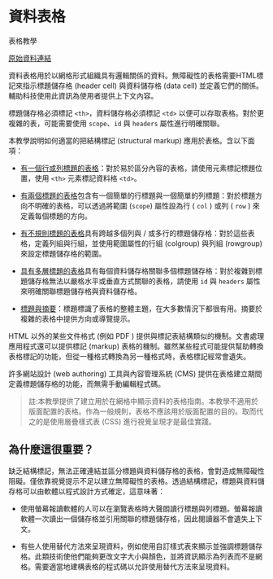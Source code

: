 # 資料表格

表格教學

[原始資料連結](https://www.w3.org/WAI/tutorials/tables)

資料表格用於以網格形式組織具有邏輯關係的資料。無障礙性的表格需要HTML標記來指示標題儲存格 (header cell) 與資料儲存格 (data cell) 並定義它們的關係。輔助科技使用此資訊為使用者提供上下文內容。

標題儲存格必須標記 `<th>`，資料儲存格必須標記 `<td>` 以便可以存取表格。對於更複雜的表，可能需要使用 `scope`、`id` 與 `headers` 屬性進行明確關聯。

本教學說明如何適當的把結構標記 (structural markup) 應用於表格。含以下面項：

- [有一個行或列標題的表格](https://www.w3.org/WAI/tutorials/tables/one-header/)：對於易於區分內容的表格，請使用元素標記標題位置，使用 `<th>` 元素標記資料格 `<td>`。

- [有兩個標題的表格](https://www.w3.org/WAI/tutorials/tables/two-headers/)包含有一個簡單的行標題與一個簡單的列標題：對於標題方向不明確的表格，可以透過將範圍 (`scope`) 屬性設為行 ( `col` ) 或列 ( `row` ) 來定義每個標題的方向。

- [有不規則標題的表格](https://www.w3.org/WAI/tutorials/tables/irregular/)具有跨越多個列與 / 或多行的標題儲存格：對於這些表格，定義列組與行組，並使用範圍屬性的行組 (colgroup) 與列組 (rowgroup) 來設定標題儲存格的範圍。

- [具有多層標題的表格](https://www.w3.org/WAI/tutorials/tables/multi-level/)具有每個資料儲存格關聯多個標題儲存格：對於複雜到標題儲存格無法以嚴格水平或垂直方式關聯的表格，請使用 `id` 與 `headers` 屬性來明確關聯標題儲存格與資料儲存格。

- [標題與摘要](https://www.w3.org/WAI/tutorials/tables/caption-summary/)：標題標識了表格的整體主題，在大多數情況下都很有用。摘要於複雜的表格中提供方向或導覽提示。

HTML 以外的某些文件格式 (例如 PDF ) 提供與標記表結構類似的機制。文書處理應用程式還可以提供標記 (markup) 表格的機制。雖然某些程式可能提供幫助轉換表格標記的功能，但從一種格式轉換為另一種格式時，表格標記經常會遺失。

許多網站設計 (web authoring) 工具與內容管理系統 (CMS) 提供在表格建立期間定義標題儲存格的功能，而無需手動編輯程式碼。

> 註:本教學提供了建立用於在網格中顯示資料的表格指南。本教學不適用於版面配置的表格。作為一般規則，表格不應該用於版面配置的目的。取而代之的是使用層疊樣式表 (CSS) 進行視覺呈現才是最佳實踐。

## 為什麼這很重要？

缺乏結構標記，無法正確連結並區分標題與資料儲存格的表格，會對造成無障礙性阻礙。僅依靠視覺提示不足以建立無障礙性的表格。透過結構標記，標題與資料儲存格可以由軟體以程式設計方式確定，這意味著：

- 使用螢幕報讀軟體的人可以在瀏覽表格時大聲朗讀行標題與列標題。螢幕報讀軟體一次讀出一個儲存格並引用關聯的標題儲存格，因此閱讀器不會遺失上下文。

- 有些人使用替代方法來呈現資料，例如使用自訂樣式表來顯示並強調標題儲存格。此類技術使他們能夠更改文字大小與顏色，並將資訊顯示為列表而不是網格。需要適當地建構表格的程式碼以允許使用替代方法來呈現資料。
